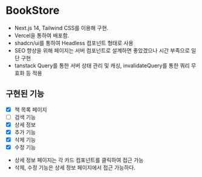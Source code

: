 # BookStore 
- Next.js 14, Tailwind CSS를 이용해 구현.
- Vercel을 통하여 배포함.
- shadcn/ui를 통하여 Headless 컴포넌트 형태로 사용
- SEO 향상을 위해 페이지는 서버 컴포넌트로 설계하면 좋았겠으나 시간 부족으로 일단 구현
- tanstack Query를 통한 서버 상태 관리 및 캐싱, invalidateQuery를 통한 쿼리 무효화 등 적용

## 구현된 기능
- [x] 책 목록 페이지
- [ ] 검색 기능
- [x] 상세 정보
- [x] 추가 기능
- [x] 삭제 기능
- [x] 수정 기능

- 상세 정보 페이지는 각 카드 컴포넌트를 클릭하여 접근 가능
- 삭제, 수정 기능은 상세 정보 페이지에서 접근 가능하다.
